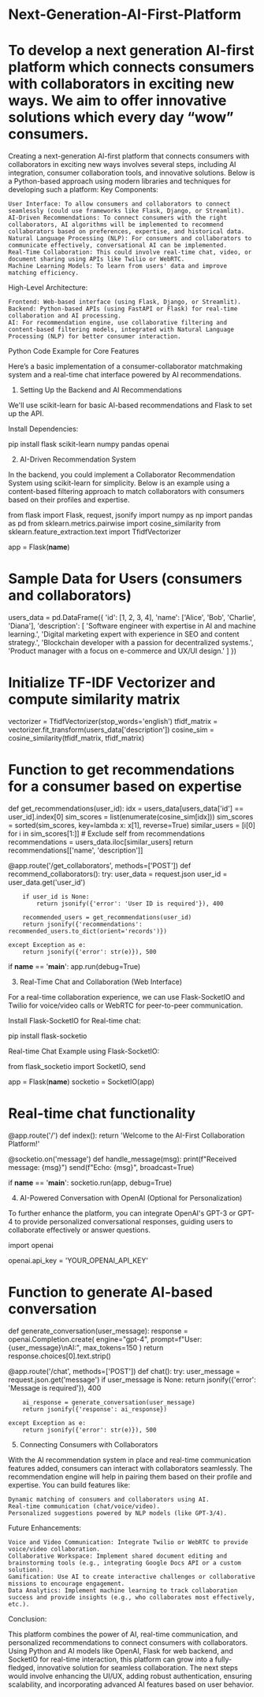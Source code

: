 # Next-Generation-AI-First-Platform
To develop a next generation AI-first platform which connects consumers with collaborators in exciting new ways. We aim to offer innovative solutions which every day “wow” consumers. 
=================
Creating a next-generation AI-first platform that connects consumers with collaborators in exciting new ways involves several steps, including AI integration, consumer collaboration tools, and innovative solutions. Below is a Python-based approach using modern libraries and techniques for developing such a platform:
Key Components:

    User Interface: To allow consumers and collaborators to connect seamlessly (could use frameworks like Flask, Django, or Streamlit).
    AI-Driven Recommendations: To connect consumers with the right collaborators, AI algorithms will be implemented to recommend collaborators based on preferences, expertise, and historical data.
    Natural Language Processing (NLP): For consumers and collaborators to communicate effectively, conversational AI can be implemented.
    Real-Time Collaboration: This could involve real-time chat, video, or document sharing using APIs like Twilio or WebRTC.
    Machine Learning Models: To learn from users' data and improve matching efficiency.

High-Level Architecture:

    Frontend: Web-based interface (using Flask, Django, or Streamlit).
    Backend: Python-based APIs (using FastAPI or Flask) for real-time collaboration and AI processing.
    AI: For recommendation engine, use collaborative filtering and content-based filtering models, integrated with Natural Language Processing (NLP) for better consumer interaction.

Python Code Example for Core Features

Here’s a basic implementation of a consumer-collaborator matchmaking system and a real-time chat interface powered by AI recommendations.
1. Setting Up the Backend and AI Recommendations

We'll use scikit-learn for basic AI-based recommendations and Flask to set up the API.

Install Dependencies:

pip install flask scikit-learn numpy pandas openai

2. AI-Driven Recommendation System

In the backend, you could implement a Collaborator Recommendation System using scikit-learn for simplicity. Below is an example using a content-based filtering approach to match collaborators with consumers based on their profiles and expertise.

from flask import Flask, request, jsonify
import numpy as np
import pandas as pd
from sklearn.metrics.pairwise import cosine_similarity
from sklearn.feature_extraction.text import TfidfVectorizer

app = Flask(__name__)

# Sample Data for Users (consumers and collaborators)
users_data = pd.DataFrame({
    'id': [1, 2, 3, 4],
    'name': ['Alice', 'Bob', 'Charlie', 'Diana'],
    'description': [
        'Software engineer with expertise in AI and machine learning.',
        'Digital marketing expert with experience in SEO and content strategy.',
        'Blockchain developer with a passion for decentralized systems.',
        'Product manager with a focus on e-commerce and UX/UI design.'
    ]
})

# Initialize TF-IDF Vectorizer and compute similarity matrix
vectorizer = TfidfVectorizer(stop_words='english')
tfidf_matrix = vectorizer.fit_transform(users_data['description'])
cosine_sim = cosine_similarity(tfidf_matrix, tfidf_matrix)

# Function to get recommendations for a consumer based on expertise
def get_recommendations(user_id):
    idx = users_data[users_data['id'] == user_id].index[0]
    sim_scores = list(enumerate(cosine_sim[idx]))
    sim_scores = sorted(sim_scores, key=lambda x: x[1], reverse=True)
    similar_users = [i[0] for i in sim_scores[1:]]  # Exclude self from recommendations
    recommendations = users_data.iloc[similar_users]
    return recommendations[['name', 'description']]

@app.route('/get_collaborators', methods=['POST'])
def recommend_collaborators():
    try:
        user_data = request.json
        user_id = user_data.get('user_id')

        if user_id is None:
            return jsonify({'error': 'User ID is required'}), 400

        recommended_users = get_recommendations(user_id)
        return jsonify({'recommendations': recommended_users.to_dict(orient='records')})
    
    except Exception as e:
        return jsonify({'error': str(e)}), 500

if __name__ == '__main__':
    app.run(debug=True)

3. Real-Time Chat and Collaboration (Web Interface)

For a real-time collaboration experience, we can use Flask-SocketIO and Twilio for voice/video calls or WebRTC for peer-to-peer communication.

Install Flask-SocketIO for Real-time chat:

pip install flask-socketio

Real-time Chat Example using Flask-SocketIO:

from flask_socketio import SocketIO, send

app = Flask(__name__)
socketio = SocketIO(app)

# Real-time chat functionality
@app.route('/')
def index():
    return 'Welcome to the AI-First Collaboration Platform!'

@socketio.on('message')
def handle_message(msg):
    print(f"Received message: {msg}")
    send(f"Echo: {msg}", broadcast=True)

if __name__ == '__main__':
    socketio.run(app, debug=True)

4. AI-Powered Conversation with OpenAI (Optional for Personalization)

To further enhance the platform, you can integrate OpenAI's GPT-3 or GPT-4 to provide personalized conversational responses, guiding users to collaborate effectively or answer questions.

import openai

openai.api_key = 'YOUR_OPENAI_API_KEY'

# Function to generate AI-based conversation
def generate_conversation(user_message):
    response = openai.Completion.create(
        engine="gpt-4",
        prompt=f"User: {user_message}\nAI:",
        max_tokens=150
    )
    return response.choices[0].text.strip()

@app.route('/chat', methods=['POST'])
def chat():
    try:
        user_message = request.json.get('message')
        if user_message is None:
            return jsonify({'error': 'Message is required'}), 400

        ai_response = generate_conversation(user_message)
        return jsonify({'response': ai_response})
    
    except Exception as e:
        return jsonify({'error': str(e)}), 500

5. Connecting Consumers with Collaborators

With the AI recommendation system in place and real-time communication features added, consumers can interact with collaborators seamlessly. The recommendation engine will help in pairing them based on their profile and expertise. You can build features like:

    Dynamic matching of consumers and collaborators using AI.
    Real-time communication (chat/voice/video).
    Personalized suggestions powered by NLP models (like GPT-3/4).

Future Enhancements:

    Voice and Video Communication: Integrate Twilio or WebRTC to provide voice/video collaboration.
    Collaborative Workspace: Implement shared document editing and brainstorming tools (e.g., integrating Google Docs API or a custom solution).
    Gamification: Use AI to create interactive challenges or collaborative missions to encourage engagement.
    Data Analytics: Implement machine learning to track collaboration success and provide insights (e.g., who collaborates most effectively, etc.).

Conclusion:

This platform combines the power of AI, real-time communication, and personalized recommendations to connect consumers with collaborators. Using Python and AI models like OpenAI, Flask for web backend, and SocketIO for real-time interaction, this platform can grow into a fully-fledged, innovative solution for seamless collaboration. The next steps would involve enhancing the UI/UX, adding robust authentication, ensuring scalability, and incorporating advanced AI features based on user behavior.
